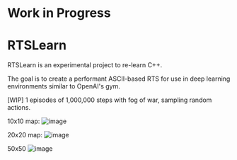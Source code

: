 # Work in Progress

# RTSLearn

RTSLearn is an experimental project to re-learn C++.

The goal is to create a performant ASCII-based RTS for use in deep learning environments similar to OpenAI's gym.

[WIP] 1 episodes of 1,000,000 steps with fog of war, sampling random actions.

10x10 map:
![image](https://github.com/4rChon/RTSLearn/assets/6491290/28e9335e-9b70-4125-a77e-04cc32947852)

20x20 map:
![image](https://github.com/4rChon/RTSLearn/assets/6491290/a2916330-b2f1-413c-81ab-8a8398c32a49)

50x50
![image](https://github.com/4rChon/RTSLearn/assets/6491290/80e02391-a97b-4fcf-8aa1-4927d5af3bb9)



